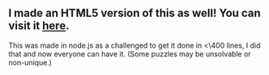 ## I made an HTML5 version of this as well! You can visit it [here](https://sudoku.is-just-a.dev/).

This was made in node.js as a challenged to get it done in <\400 lines, I did that and now everyone can have it. (Some puzzles may be unsolvable or non-unique.)